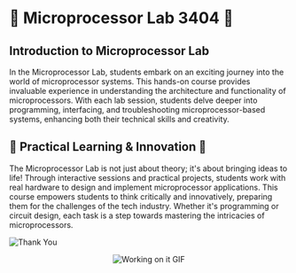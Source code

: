 # 🌟 Microprocessor Lab 3404 🌟

## Introduction to Microprocessor Lab
In the Microprocessor Lab, students embark on an exciting journey into the world of microprocessor systems. This hands-on course provides invaluable experience in understanding the architecture and functionality of microprocessors. With each lab session, students delve deeper into programming, interfacing, and troubleshooting microprocessor-based systems, enhancing both their technical skills and creativity.

## 🔧 Practical Learning & Innovation 🔧
The Microprocessor Lab is not just about theory; it's about bringing ideas to life! Through interactive sessions and practical projects, students work with real hardware to design and implement microprocessor applications. This course empowers students to think critically and innovatively, preparing them for the challenges of the tech industry. Whether it's programming or circuit design, each task is a step towards mastering the intricacies of microprocessors.

![Thank You](https://img.shields.io/badge/Thank%20You!-blue?style=flat-square&logo=smile)

<!-- Graphical GIF Animation -->
<div class="gif-container" style="text-align: center; margin-bottom: 20px;">
  <img src="https://i.giphy.com/media/v1.Y2lkPTc5MGI3NjExYzdob2I4cHdsdWhnbmtmYTBxbnk4cnl2YjZ1bGw5ZGZvMXBwdWc4bSZlcD12MV9pbnRlcm5hbF9naWZfYnlfaWQmY3Q9Zw/00n6TSoGffGTLXSMPO/giphy.gif" alt="Working on it GIF" />
</div>
